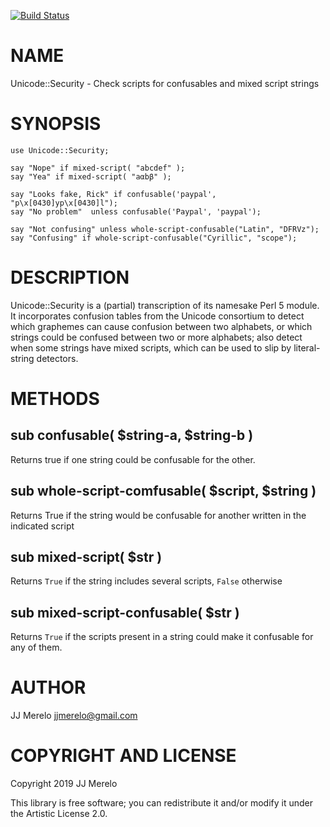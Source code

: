[![Build Status](https://travis-ci.org/JJ/perl6-unicode-security.svg?branch=master)](https://travis-ci.org/JJ/perl6-unicode-security)

NAME
====

Unicode::Security - Check scripts for confusables and mixed script strings

SYNOPSIS
========

```perl6
use Unicode::Security;

say "Nope" if mixed-script( "abcdef" );
say "Yea" if mixed-script( "aαbβ" );

say "Looks fake, Rick" if confusable('paypal', "p\x[0430]yp\x[0430]l");
say "No problem"  unless confusable('Paypal', 'paypal');

say "Not confusing" unless whole-script-confusable("Latin", "DFRVz");
say "Confusing" if whole-script-confusable("Cyrillic", "scope");
```

DESCRIPTION
===========

Unicode::Security is a (partial) transcription of its namesake Perl 5 module. It incorporates confusion tables from the Unicode consortium to detect which graphemes can cause confusion between two alphabets, or which strings could be confused between two or more alphabets; also detect when some strings have mixed scripts, which can be used to slip by literal-string detectors.

METHODS
=======

sub confusable( $string-a, $string-b )
--------------------------------------

Returns true if one string could be confusable for the other.

sub whole-script-comfusable( $script, $string )
-----------------------------------------------

Returns True if the string would be confusable for another written in the indicated script

sub mixed-script( $str )
------------------------

Returns `True` if the string includes several scripts, `False` otherwise

sub mixed-script-confusable( $str )
-----------------------------------

Returns `True` if the scripts present in a string could make it confusable for any of them. 

AUTHOR
======

JJ Merelo <jjmerelo@gmail.com>

COPYRIGHT AND LICENSE
=====================

Copyright 2019 JJ Merelo

This library is free software; you can redistribute it and/or modify it under the Artistic License 2.0.

